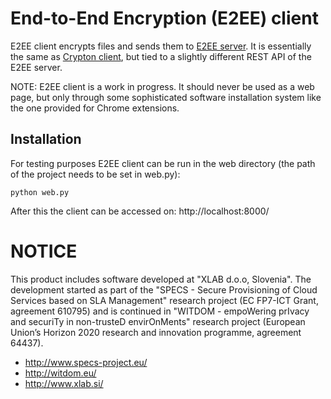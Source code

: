 # End-to-End Encryption (E2EE) client

E2EE client encrypts files and sends them to [E2EE server](https://github.com/xlab-si/e2ee-server). It is essentially the same as [Crypton client](https://github.com/SpiderOak/crypton), but tied to a slightly different REST API of the E2EE server.

NOTE: E2EE client is a work in progress. It should never be used as a web page, but only through some sophisticated software installation system like the one provided for Chrome extensions.

## Installation

For testing purposes E2EE client can be run in the web directory (the path of the project needs to be set in web.py):

`python web.py`

After this the client can be accessed on: http://localhost:8000/

# NOTICE #

This product includes software developed at "XLAB d.o.o, Slovenia". The development started as part of the "SPECS - Secure Provisioning of Cloud Services based on SLA Management" research project (EC FP7-ICT Grant, agreement 610795) and is continued in "WITDOM - empoWering prIvacy and securiTy in non-trusteD envirOnMents" research project (European Union’s Horizon 2020 research and innovation programme, agreement 64437).

* http://www.specs-project.eu/
* http://witdom.eu/
* http://www.xlab.si/



